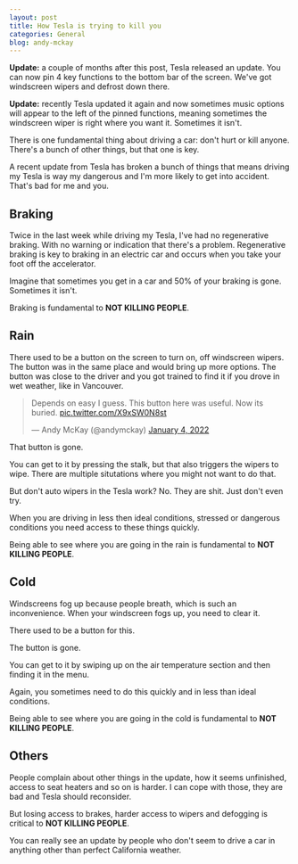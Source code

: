 ```yaml
---
layout: post
title: How Tesla is trying to kill you
categories: General
blog: andy-mckay
---
```


**Update:** a couple of months after this post, Tesla released an update. You can now pin 4 key functions to the bottom bar of the screen. We've got windscreen wipers and defrost down there.

**Update:** recently Tesla updated it again and now sometimes music options will appear to the left of the pinned functions, meaning sometimes the windscreen wiper is right where you want it. Sometimes it isn't.

There is one fundamental thing about driving a car: don't hurt or kill anyone. There's a bunch of other things, but that one is key.

A recent update from Tesla has broken a bunch of things that means driving my Tesla is way my dangerous and I'm more likely to get into accident. That's bad for me and you.

## Braking

Twice in the last week while driving my Tesla, I've had no regenerative braking. With no warning or indication that there's a problem. Regenerative braking is key to braking in an electric car and occurs when you take your foot off the accelerator.

Imagine that sometimes you get in a car and 50% of your braking is gone. Sometimes it isn't.

Braking is fundamental to **NOT KILLING PEOPLE**.

## Rain

There used to be a button on the screen to turn on, off windscreen wipers. The button was in the same place and would bring up more options. The button was close to the driver and you got trained to find it if you drove in wet weather, like in Vancouver.

<blockquote class="twitter-tweet"><p lang="en" dir="ltr">Depends on easy I guess. This button here was useful. Now its buried. <a href="https://t.co/X9xSW0N8st">pic.twitter.com/X9xSW0N8st</a></p>&mdash; Andy McKay (@andymckay) <a href="https://twitter.com/andymckay/status/1478472132464033793?ref_src=twsrc%5Etfw">January 4, 2022</a></blockquote> <script async src="https://platform.twitter.com/widgets.js" charset="utf-8"></script> 

That button is gone.

You can get to it by pressing the stalk, but that also triggers the wipers to wipe. There are multiple situtations where you might not want to do that.

But don't auto wipers in the Tesla work? No. They are shit. Just don't even try.

When you are driving in less then ideal conditions, stressed or dangerous conditions you need access to these things quickly.

Being able to see where you are going in the rain is fundamental to **NOT KILLING PEOPLE**.

## Cold

Windscreens fog up because people breath, which is such an inconvenience. When your windscreen fogs up, you need to clear it.

There used to be a button for this.

The button is gone.

You can get to it by swiping up on the air temperature section and then finding it in the menu.

Again, you sometimes need to do this quickly and in less than ideal conditions.

Being able to see where you are going in the cold is fundamental to **NOT KILLING PEOPLE**.

## Others

People complain about other things in the update, how it seems unfinished, access to seat heaters and so on is harder. I can cope with those, they are bad and Tesla should reconsider.

But losing access to brakes, harder access to wipers and defogging is critical to **NOT KILLING PEOPLE**.

You can really see an update by people who don't seem to drive a car in anything other than perfect California weather.